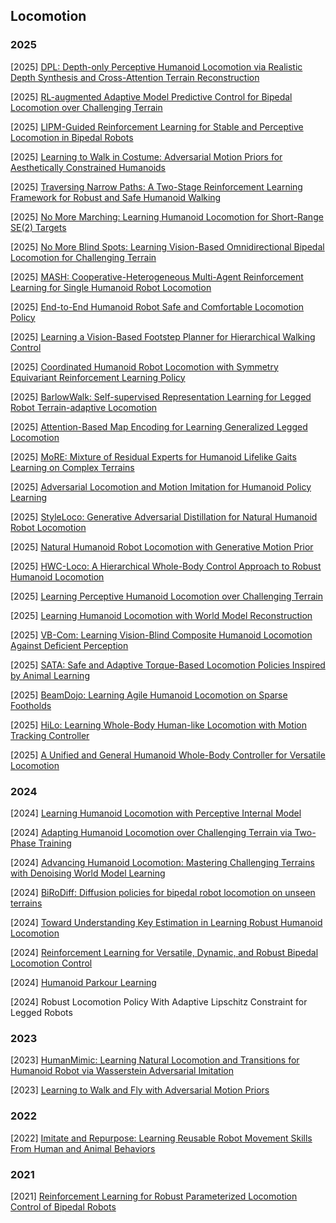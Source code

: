 ## Locomotion

### 2025

[2025] [DPL: Depth-only Perceptive Humanoid Locomotion via Realistic Depth Synthesis and Cross-Attention Terrain Reconstruction](https://arxiv.org/abs/2510.07152)

[2025] [RL-augmented Adaptive Model Predictive Control for Bipedal Locomotion over Challenging Terrain](https://arxiv.org/abs/2509.18466)

[2025] [LIPM-Guided Reinforcement Learning for Stable and Perceptive Locomotion in Bipedal Robots](https://arxiv.org/abs/2509.09106)

[2025] [Learning to Walk in Costume: Adversarial Motion Priors for Aesthetically Constrained Humanoids](https://arxiv.org/abs/2509.05581)

[2025] [Traversing Narrow Paths: A Two-Stage Reinforcement Learning Framework for Robust and Safe Humanoid Walking](https://arxiv.org/abs/2508.20661)

[2025] [No More Marching: Learning Humanoid Locomotion for Short-Range SE(2) Targets](https://arxiv.org/abs/2508.14098)

[2025] [No More Blind Spots: Learning Vision-Based Omnidirectional Bipedal Locomotion for Challenging Terrain](https://arxiv.org/abs/2508.11929)

[2025] [MASH: Cooperative-Heterogeneous Multi-Agent Reinforcement Learning for Single Humanoid Robot Locomotion](https://arxiv.org/abs/2508.10423)

[2025] [End-to-End Humanoid Robot Safe and Comfortable Locomotion Policy](https://arxiv.org/abs/2508.07611)

[2025] [Learning a Vision-Based Footstep Planner for Hierarchical Walking Control](https://arxiv.org/abs/2508.06779)

[2025] [Coordinated Humanoid Robot Locomotion with Symmetry Equivariant Reinforcement Learning Policy](https://www.arxiv.org/abs/2508.01247)

[2025] [BarlowWalk: Self-supervised Representation Learning for Legged Robot Terrain-adaptive Locomotion](https://www.arxiv.org/abs/2508.00939)

[2025] [Attention-Based Map Encoding for Learning Generalized Legged Locomotion](https://arxiv.org/abs/2506.09588)

[2025] [MoRE: Mixture of Residual Experts for Humanoid Lifelike Gaits Learning on Complex Terrains](https://arxiv.org/abs/2506.08840)

[2025] [Adversarial Locomotion and Motion Imitation for Humanoid Policy Learning](https://arxiv.org/abs/2504.14305)

[2025] [StyleLoco: Generative Adversarial Distillation for Natural Humanoid Robot Locomotion](https://arxiv.org/abs/2503.15082)

[2025] [Natural Humanoid Robot Locomotion with Generative Motion Prior](https://arxiv.org/abs/2503.09015)

[2025] [HWC-Loco: A Hierarchical Whole-Body Control Approach to Robust Humanoid Locomotion](https://arxiv.org/abs/2503.00923)

[2025] [Learning Perceptive Humanoid Locomotion over Challenging Terrain](https://arxiv.org/abs/2503.00692)

[2025] [Learning Humanoid Locomotion with World Model Reconstruction](https://arxiv.org/abs/2502.16230)

[2025] [VB-Com: Learning Vision-Blind Composite Humanoid Locomotion Against Deficient Perception](https://arxiv.org/abs/2502.14814)

[2025] [SATA: Safe and Adaptive Torque-Based Locomotion Policies Inspired by Animal Learning](https://arxiv.org/abs/2502.12674)

[2025] [BeamDojo: Learning Agile Humanoid Locomotion on Sparse Footholds](https://arxiv.org/abs/2502.10363)

[2025] [HiLo: Learning Whole-Body Human-like Locomotion with Motion Tracking Controller](https://arxiv.org/abs/2502.03122)

[2025] [A Unified and General Humanoid Whole-Body Controller for Versatile Locomotion](https://arxiv.org/abs/2502.03206)



### 2024

[2024] [Learning Humanoid Locomotion with Perceptive Internal Model](https://arxiv.org/abs/2411.14386)

[2024] [Adapting Humanoid Locomotion over Challenging Terrain via Two-Phase Training](https://openreview.net/pdf?id=O0oK2bVist)

[2024] [Advancing Humanoid Locomotion: Mastering Challenging Terrains with Denoising World Model Learning](https://arxiv.org/abs/2408.14472)

[2024] [BiRoDiff: Diffusion policies for bipedal robot locomotion on unseen terrains](https://arxiv.org/abs/2407.05424)

[2024] [Toward Understanding Key Estimation in Learning Robust Humanoid Locomotion](https://arxiv.org/abs/2403.05868)

[2024] [Reinforcement Learning for Versatile, Dynamic, and Robust Bipedal Locomotion Control](https://arxiv.org/abs/2401.16889)

[2024] [Humanoid Parkour Learning](https://arxiv.org/abs/2406.10759)

[2024] Robust Locomotion Policy With Adaptive Lipschitz Constraint for Legged Robots



### 2023

[2023] [HumanMimic: Learning Natural Locomotion and Transitions for Humanoid Robot via Wasserstein Adversarial Imitation](https://arxiv.org/abs/2309.14225)

[2023] [Learning to Walk and Fly with Adversarial Motion Priors](https://arxiv.org/abs/2309.12784)



### 2022

[2022] [Imitate and Repurpose: Learning Reusable Robot Movement Skills From Human and Animal Behaviors](https://arxiv.org/abs/2203.17138)



### 2021

[2021] [Reinforcement Learning for Robust Parameterized Locomotion Control of Bipedal Robots](https://arxiv.org/abs/2103.14295)